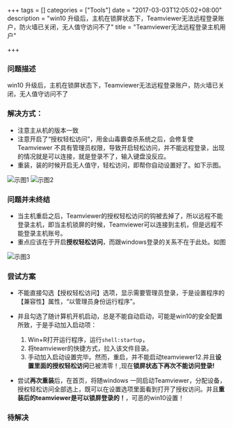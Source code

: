 +++
tags = []
categories = ["Tools"]
date = "2017-03-03T12:05:02+08:00"
description = "win10 升级后，主机在锁屏状态下，Teamviewer无法远程登录账户，防火墙已关闭，无人值守访问不了"
title = "Teamviewer无法远程登录主机用户"

+++

### 问题描述
win10 升级后，主机在锁屏状态下，Teamviewer无法远程登录账户，防火墙已关闭，无人值守访问不了

### 解决方式：

- 注意主从机的版本一致
- 注意开启了“授权轻松访问”，用金山毒霸查杀系统之后，会修复使Teamviewer 不具有管理员权限，导致开启轻松访问，并不能远程登录，出现的情况就是可以连接，就是登录不了，输入键盘没反应。
- 重装，装的时候开启无人值守，轻松访问，即帮你自动设置好了。如下示图。

![](/images/无人值守访问.jpg  "示图1")
![](/images/授权轻松访问.jpg "示图2") 

### 问题并未终结
- 当主机重启之后，Teamviewer的授权轻松访问的钩被去掉了，所以远程不能登录主机，即当主机锁屏的时候，Teamviewer可以连接到主机，但是远程不能登录主机账号。
- 重点应该在于开启**授权轻松访问**，而跟windows登录的关系不在于此处。如图

![](/images/teamviewer配置原因.jpg "示图3")

### 尝试方案

- 不能直接勾选【授权轻松访问】选项，显示需要管理员登录，于是设置程序的【兼容性】属性，“以管理员身份运行程序”。
- 并且勾选了随计算机开机启动，总是不能自动启动，可能是win10的安全配置所致，于是手动加入启动项：
	1. Win+R打开运行程序，运行`shell:startup`，
	2. 将teamviewer的快捷方式，拉入该文件目录。
	3. 手动加入启动设置完毕。然而，重启，并不能启动teamviewer12.并且**设置里面的授权轻松访问**已被清零！,现在**锁屏状态下再次不能访问登录!**


- 尝试**再次重装**后，在首页，将随windows 一同启动Teamviewer，分配设备，授权轻松访问全部选上，既可以在设置选项里面看到打开了授权访问。并且**重装后的teamviewer是可以锁屏登录的！**，可恶的win10设置！

### 待解决

